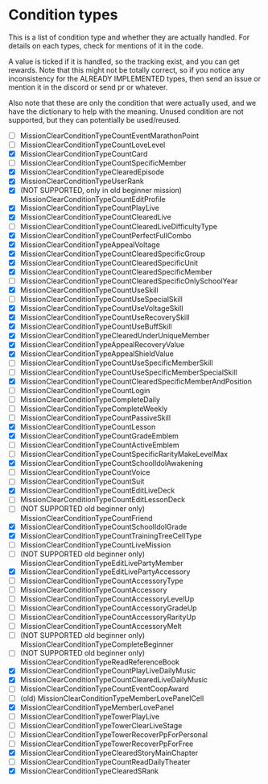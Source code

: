# Condition types
This is a list of condition type and whether they are actually handled. For details on each types, check for mentions of it in the code.

A value is ticked if it is handled, so the tracking exist, and you can get rewards. Note that this might not be totally correct, so if you notice any inconsistency for the ALREADY IMPLEMENTED types, then send an issue or mention it in the discord or send pr or whatever.

Also note that these are only the condition that were actually used, and we have the dictionary to help with the meaning. Unused condition are not supported, but they can potentially be used/reused. 

- [ ] MissionClearConditionTypeCountEventMarathonPoint
- [ ] MissionClearConditionTypeCountLoveLevel
- [x] MissionClearConditionTypeCountCard
- [ ] MissionClearConditionTypeCountSpecificMember
- [x] MissionClearConditionTypeClearedEpisode
- [x] MissionClearConditionTypeUserRank
- [x] (NOT SUPPORTED, only in old beginner mission) MissionClearConditionTypeCountEditProfile
- [x] MissionClearConditionTypeCountPlayLive
- [x] MissionClearConditionTypeCountClearedLive
- [ ] MissionClearConditionTypeCountClearedLiveDifficultyType
- [x] MissionClearConditionTypeCountPerfectFullCombo
- [x] MissionClearConditionTypeAppealVoltage
- [x] MissionClearConditionTypeCountClearedSpecificGroup
- [x] MissionClearConditionTypeCountClearedSpecificUnit
- [x] MissionClearConditionTypeCountClearedSpecificMember
- [ ] MissionClearConditionTypeCountClearedSpecificOnlySchoolYear
- [x] MissionClearConditionTypeCountUseSkill
- [ ] MissionClearConditionTypeCountUseSpecialSkill
- [x] MissionClearConditionTypeCountUseVoltageSkill
- [x] MissionClearConditionTypeCountUseRecoverySkill
- [x] MissionClearConditionTypeCountUseBuffSkill
- [x] MissionClearConditionTypeClearedUnderUniqueMember
- [x] MissionClearConditionTypeAppealRecoveryValue
- [x] MissionClearConditionTypeAppealShieldValue
- [ ] MissionClearConditionTypeCountUseSpecificMemberSkill
- [ ] MissionClearConditionTypeCountUseSpecificMemberSpecialSkill
- [x] MissionClearConditionTypeCountClearedSpecificMemberAndPosition
- [ ] MissionClearConditionTypeCountLogin
- [ ] MissionClearConditionTypeCompleteDaily
- [ ] MissionClearConditionTypeCompleteWeekly
- [ ] MissionClearConditionTypeCountPassiveSkill
- [x] MissionClearConditionTypeCountLesson
- [x] MissionClearConditionTypeCountGradeEmblem
- [ ] MissionClearConditionTypeCountActiveEmblem
- [ ] MissionClearConditionTypeCountSpecificRarityMakeLevelMax
- [x] MissionClearConditionTypeCountSchoolIdolAwakening
- [ ] MissionClearConditionTypeCountVoice
- [ ] MissionClearConditionTypeCountSuit
- [x] MissionClearConditionTypeCountEditLiveDeck
- [ ] MissionClearConditionTypeCountEditLessonDeck
- [ ] (NOT SUPPORTED old beginner only) MissionClearConditionTypeCountFriend
- [x] MissionClearConditionTypeCountSchoolIdolGrade
- [x] MissionClearConditionTypeCountTrainingTreeCellType
- [ ] MissionClearConditionTypeCountLiveMission
- [ ] (NOT SUPPORTED old beginner only) MissionClearConditionTypeEditLivePartyMember
- [x] MissionClearConditionTypeEditLivePartyAccessory
- [ ] MissionClearConditionTypeCountAccessoryType
- [ ] MissionClearConditionTypeCountAccessory
- [ ] MissionClearConditionTypeCountAccessoryLevelUp
- [ ] MissionClearConditionTypeCountAccessoryGradeUp
- [ ] MissionClearConditionTypeCountAccessoryRarityUp
- [ ] MissionClearConditionTypeCountAccessoryMelt
- [ ] (NOT SUPPORTED old beginner only) MissionClearConditionTypeCompleteBeginner
- [ ] (NOT SUPPORTED old beginner only) MissionClearConditionTypeReadReferenceBook
- [x] MissionClearConditionTypeCountPlayLiveDailyMusic
- [x] MissionClearConditionTypeCountClearedLiveDailyMusic
- [ ] MissionClearConditionTypeCountEventCoopAward
- [ ] (old) MissionClearConditionTypeMemberLovePanelCell
- [x] MissionClearConditionTypeMemberLovePanel
- [ ] MissionClearConditionTypeTowerPlayLive
- [ ] MissionClearConditionTypeTowerClearLiveStage
- [ ] MissionClearConditionTypeTowerRecoverPpForPersonal
- [ ] MissionClearConditionTypeTowerRecoverPpForFree
- [x] MissionClearConditionTypeClearedStoryMainChapter
- [ ] MissionClearConditionTypeCountReadDailyTheater
- [x] MissionClearConditionTypeClearedSRank
